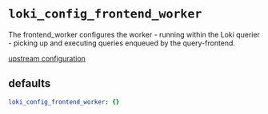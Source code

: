 
# `loki_config_frontend_worker`

The frontend_worker configures the worker - running within the Loki querier - picking up and executing queries enqueued by the query-frontend.

[upstream configuration](https://grafana.com/docs/loki/latest/configuration/#frontend_worker_config)

## defaults

```yaml
loki_config_frontend_worker: {}
```
